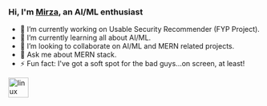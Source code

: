### Hi, I'm [Mirza](https://www.linkedin.com/in/mirza-sheraz-a80a0b247/), an AI/ML enthusiast

- 🔭 I’m currently working on Usable Security Recommender (FYP Project). 
- 🌱 I’m currently learning all about AI/ML.
- 👯 I’m looking to collaborate on AI/ML and MERN related projects. 
- 💬 Ask me about MERN stack.
- ⚡ Fun fact: I've got a soft spot for the bad guys...on screen, at least!
 

[<img src='https://cdn.jsdelivr.net/npm/simple-icons@3.0.1/icons/linux.svg' alt='linux' height='40'>](https://www.linux.org/)  
